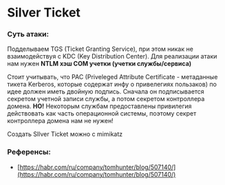 # Silver Ticket

### Суть атаки:

Подделываем TGS (Ticket Granting Service), при этом никак не взаимодействуя с KDC (Key Distribution Center). Для реализации атаки нам нужен **NTLM хэш COM учетки (учетки службы/сервиса)**

Стоит учитывать, что PAC (Priveleged Attribute Certificate - метаданные тикета Kerberos, которые содержат инфу о привелегиях пользаков) по идее должен иметь двойную подпись. Сначала он подписывается секретом учетной записи службы, а потом секретом контроллера домена. **НО!** Некоторым службам предоставлены привилегия действовать как часть операционной системы, поэтому секрет контроллера домена нам не нужен!

Создать SIlver Ticket можно с mimikatz

### Референсы:

- [https://habr.com/ru/company/tomhunter/blog/507140/](https://habr.com/ru/company/tomhunter/blog/507140/)
